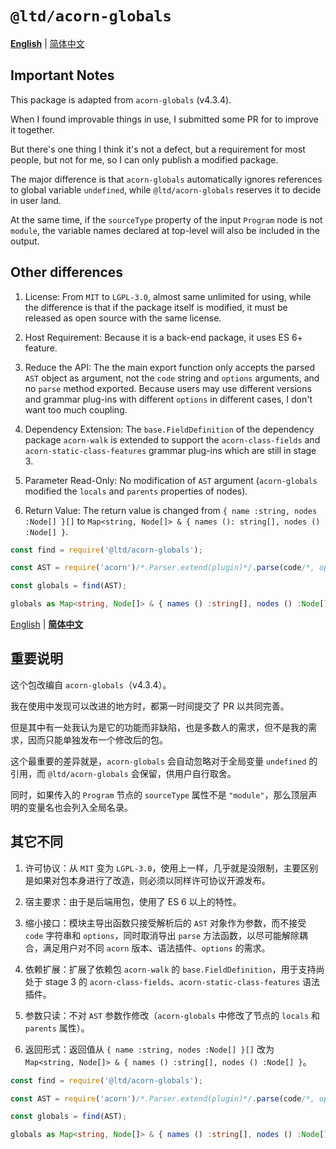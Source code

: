 
`@ltd/acorn-globals`
====================

[**English**](#user-content-en) | [简体中文](#user-content-zhs)<a id="user-content-en">&nbsp;</a>

Important Notes
---------------

This package is adapted from `acorn-globals` (v4.3.4).

When I found improvable things in use, I submitted some PR for to improve it together.

But there's one thing I think it's not a defect, but a requirement for most people, but not for me, so I can only publish a modified package.

The major difference is that `acorn-globals` automatically ignores references to global variable `undefined`, while `@ltd/acorn-globals` reserves it to decide in user land.

At the same time, if the `sourceType` property of the input `Program` node is not `module`, the variable names declared at top-level will also be included in the output.

Other differences
-----------------

1.  License: From `MIT` to `LGPL-3.0`, almost same unlimited for using, while the difference is that if the package itself is modified, it must be released as open source with the same license.
    
2.  Host Requirement: Because it is a back-end package, it uses ES 6+ feature.
    
3.  Reduce the API: The the main export function only accepts the parsed `AST` object as argument, not the `code` string and `options` arguments, and no `parse` method exported.
    Because users may use different versions and grammar plug-ins with different `options` in different cases, I don't want too much coupling.
    
4.  Dependency Extension: The `base.FieldDefinition` of the dependency package `acorn-walk` is extended to support the `acorn-class-fields` and `acorn-static-class-features` grammar plug-ins which are still in stage 3.
    
5.  Parameter Read-Only: No modification of `AST` argument (`acorn-globals` modified the `locals` and `parents` properties of nodes).
    
6.  Return Value: The return value is changed from `{ name :string, nodes :Node[] }[]` to `Map<string, Node[]> & { names (): string[], nodes () :Node[] }`.

```ts
const find = require('@ltd/acorn-globals');

const AST = require('acorn')/*.Parser.extend(plugin)*/.parse(code/*, options*/);

const globals = find(AST);

globals as Map<string, Node[]> & { names () :string[], nodes () :Node[] };
```

[English](#user-content-en) | [**简体中文**](#user-content-zhs)<a id="user-content-zhs">&nbsp;</a>

重要说明
--------

这个包改编自 `acorn-globals`（v4.3.4）。

我在使用中发现可以改进的地方时，都第一时间提交了 PR 以共同完善。

但是其中有一处我认为是它的功能而非缺陷，也是多数人的需求，但不是我的需求，因而只能单独发布一个修改后的包。

这个最重要的差异就是，`acorn-globals` 会自动忽略对于全局变量 `undefined` 的引用，而 `@ltd/acorn-globals` 会保留，供用户自行取舍。

同时，如果传入的 `Program` 节点的 `sourceType` 属性不是 `"module"`，那么顶层声明的变量名也会列入全局名录。

其它不同
--------

1.  许可协议：从 `MIT` 变为 `LGPL-3.0`，使用上一样，几乎就是没限制，主要区别是如果对包本身进行了改造，则必须以同样许可协议开源发布。
    
2.  宿主要求：由于是后端用包，使用了 ES 6 以上的特性。
    
3.  缩小接口：模块主导出函数只接受解析后的 `AST` 对象作为参数，而不接受 `code` 字符串和 `options`，同时取消导出 `parse` 方法函数，以尽可能解除耦合，满足用户对不同 `acorn` 版本、语法插件、`options` 的需求。
    
4.  依赖扩展：扩展了依赖包 `acorn-walk` 的 `base.FieldDefinition`，用于支持尚处于 stage 3 的 `acorn-class-fields`、`acorn-static-class-features` 语法插件。
    
5.  参数只读：不对 `AST` 参数作修改（`acorn-globals` 中修改了节点的 `locals` 和 `parents` 属性）。
    
6.  返回形式：返回值从 `{ name :string, nodes :Node[] }[]` 改为 `Map<string, Node[]> & { names () :string[], nodes () :Node[] }`。

```ts
const find = require('@ltd/acorn-globals');

const AST = require('acorn')/*.Parser.extend(plugin)*/.parse(code/*, options*/);

const globals = find(AST);

globals as Map<string, Node[]> & { names () :string[], nodes () :Node[] };
```
